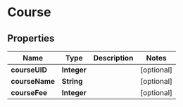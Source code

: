 # Course

## Properties
Name | Type | Description | Notes
------------ | ------------- | ------------- | -------------
**courseUID** | **Integer** |  |  [optional]
**courseName** | **String** |  |  [optional]
**courseFee** | **Integer** |  |  [optional]
